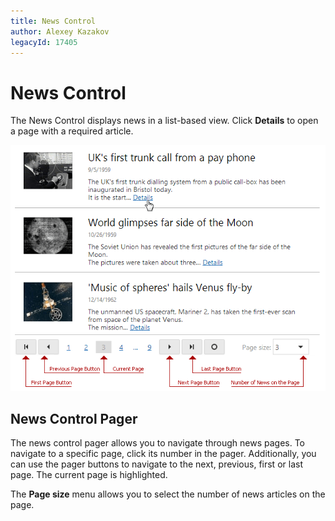 ```yaml
---
title: News Control
author: Alexey Kazakov
legacyId: 17405
---
```

# News Control
The News Control displays news in a list-based view. Click **Details** to open a page with a required article.

![News Control Pager](../images/img24050.png)

## News Control Pager
The news control pager allows you to navigate through news pages. To navigate to a specific page, click its number in the pager. Additionally, you can use the pager buttons to navigate to the next, previous, first or last page. The current page is highlighted.

The **Page size** menu allows you to select the number of news articles on the page.